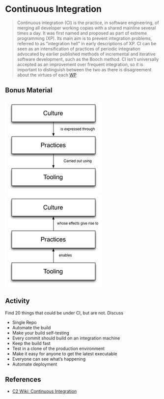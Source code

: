 # Continuous Integration

> Continuous integration (CI) is the practice, in software engineering, of merging all developer working copies with a shared mainline several times a day. It was first named and proposed as part of extreme programming (XP). Its main aim is to prevent integration problems, referred to as "integration hell" in early descriptions of XP. CI can be seen as an intensification of practices of periodic integration advocated by earlier published methods of incremental and iterative software development, such as the Booch method. CI isn't universally accepted as an improvement over frequent integration, so it is important to distinguish between the two as there is disagreement about the virtues of each
[WP](http://en.wikipedia.org/wiki/Continuous_integration)

## Bonus Material 

![CI Culture 1](./images/cd1.png "CD Culture")
![CI Culture 2](./images/cd2.png "CD Culture 2")



## Activity

Find 20 things that could be under CI, but are not. Discuss

* Single Repo
* Automate the build
* Make your build self-testing
* Every commit should build on an integration machine
* Keep the build fast
* Test in a clone of the production environment
* Make it easy for anyone to get the latest executable
* Everyone can see what’s happening
* Automate deployment


## References

* [C2 Wiki: Continuous Integration](https://c2.com/cgi/wiki?ContinuousIntegration)
